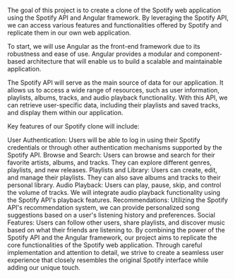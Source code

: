 The goal of this project is to create a clone of the Spotify web application using the Spotify API and Angular framework. By leveraging the Spotify API, we can access various features and functionalities offered by Spotify and replicate them in our own web application.

To start, we will use Angular as the front-end framework due to its robustness and ease of use. Angular provides a modular and component-based architecture that will enable us to build a scalable and maintainable application.

The Spotify API will serve as the main source of data for our application. It allows us to access a wide range of resources, such as user information, playlists, albums, tracks, and audio playback functionality. With this API, we can retrieve user-specific data, including their playlists and saved tracks, and display them within our application.

Key features of our Spotify clone will include:

User Authentication: Users will be able to log in using their Spotify credentials or through other authentication mechanisms supported by the Spotify API.
Browse and Search: Users can browse and search for their favorite artists, albums, and tracks. They can explore different genres, playlists, and new releases.
Playlists and Library: Users can create, edit, and manage their playlists. They can also save albums and tracks to their personal library.
Audio Playback: Users can play, pause, skip, and control the volume of tracks. We will integrate audio playback functionality using the Spotify API's playback features.
Recommendations: Utilizing the Spotify API's recommendation system, we can provide personalized song suggestions based on a user's listening history and preferences.
Social Features: Users can follow other users, share playlists, and discover music based on what their friends are listening to.
By combining the power of the Spotify API and the Angular framework, our project aims to replicate the core functionalities of the Spotify web application. Through careful implementation and attention to detail, we strive to create a seamless user experience that closely resembles the original Spotify interface while adding our unique touch.
